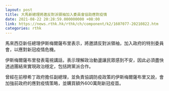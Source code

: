 ```yaml
---
layout: post
title: 大馬新總理將邀反對派領袖加入委員會協助應對疫情
date: 2021-08-22 20:28:59.000000000 +08:00
link: https://news.rthk.hk/rthk/ch/component/k2/1607077-20210822.htm
categories: rthk
---
```


馬來西亞新任總理伊斯梅爾薩布里表示，將邀請反對派領袖，加入政府的特別委員會，以應對新冠疫情危機。

伊斯梅爾薩布里發表電視講話，表示理解政治動盪讓民眾感到不安，因此必須盡快透過團結來實現政治穩定，包括跨黨派合作。

曾經在前穆希丁政府擔任副總理，並負責協調防疫政策的伊斯梅爾薩布里又說，會加強前政府的應對疫情策略，並購買額外600萬劑新冠疫苗。
